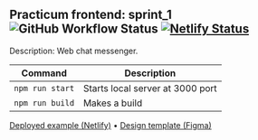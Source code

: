 <!--https://github.com/err415/middle.messenger.praktikum.yandex-->

## Practicum frontend: sprint_1 ![GitHub Workflow Status](https://img.shields.io/github/actions/workflow/status/mrHoft/middle.messenger.praktikum.yandex/tests.yml) [![Netlify Status](https://api.netlify.com/api/v1/badges/fdd7d98d-0b8e-4a26-a36c-87dfe5f27e61/deploy-status)](https://sprint-1--rococo-palmier-5ca163.netlify.app/)

Description: Web chat messenger.

| Command | Description |
| --- | --- |
| `npm run start` | Starts local server at 3000 port |
| `npm run build` | Makes a build |


[Deployed example (Netlify)](https://sprint-1--rococo-palmier-5ca163.netlify.app)
 • 
[Design template (Figma)](https://www.figma.com/file/EdoSUegESjsbXpGou9NNxg/Spectre?node-id=0%3A1&t=EwNsavKJJ63L8vEH-1)

